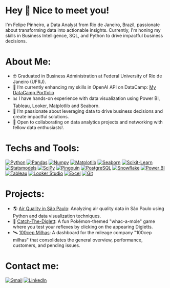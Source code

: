 # Hey 👋 Nice to meet you!  
I'm Felipe Pinheiro, a Data Analyst from Rio de Janeiro, Brazil, passionate about transforming data into actionable insights. Currently, I'm honing my skills in Business Intelligence, SQL, and Python to drive impactful business decisions.

# About Me:
- 🤓 Graduated in Business Administration at Federal University of Rio de Janeiro (UFRJ).
- 🌱 I’m currently enhancing my skills in OpenAI API on DataCamp: [My DataCamp Portfolio](https://www.datacamp.com/portfolio/felipervmospinheiro)
- 📊 I have hands-on experience with data visualization using Power BI, Tableau, Looker, Matplotlib and Seaborn.
- 🚀 I’m passionate about leveraging data to drive business decisions and create impactful solutions.
- 🎯 Open to collaborating on data analytics projects and networking with fellow data enthusiasts!.

# Techs and Tools:  
[![Python](https://img.shields.io/badge/Python-3776AB?style=for-the-badge&logo=python&logoColor=white)](https://www.python.org) [![Pandas](https://img.shields.io/badge/Pandas-150458?style=for-the-badge&logo=pandas&logoColor=white)](https://pandas.pydata.org)  [![Numpy](https://img.shields.io/badge/Numpy-013243?style=for-the-badge&logo=numpy&logoColor=white)](https://numpy.org)  [![Matplotlib](https://img.shields.io/badge/Matplotlib-11557C?style=for-the-badge)](https://matplotlib.org)  [![Seaborn](https://img.shields.io/badge/Seaborn-4C72B0?style=for-the-badge)](https://seaborn.pydata.org) [![Scikit-Learn](https://img.shields.io/badge/Scikit--Learn-F7931E?style=for-the-badge&logo=scikit-learn&logoColor=white)](https://scikit-learn.org) [![Statsmodels](https://img.shields.io/badge/Statsmodels-49BEB7?style=for-the-badge)](https://www.statsmodels.org) [![SciPy](https://img.shields.io/badge/SciPy-8CAAE6?style=for-the-badge&logo=scipy&logoColor=white)](https://scipy.org) [![Pingouin](https://img.shields.io/badge/Pingouin-4B8BBE?style=for-the-badge)](https://pingouin-stats.org) [![PostgreSQL](https://img.shields.io/badge/PostgreSQL-316192?style=for-the-badge&logo=postgresql&logoColor=white)](https://www.postgresql.org)  [![Snowflake](https://img.shields.io/badge/Snowflake-29B5E8?style=for-the-badge&logo=snowflake&logoColor=white)](https://www.snowflake.com)  [![Power BI](https://img.shields.io/badge/Power_BI-F2C811?style=for-the-badge&logo=powerbi&logoColor=black)](https://powerbi.microsoft.com) [![Tableau](https://img.shields.io/badge/Tableau-007ACC?style=for-the-badge&logo=tableau&logoColor=white)](https://www.tableau.com/pt-br/) [![Looker Studio](https://img.shields.io/badge/Looker_Studio-4285F4?style=for-the-badge&logo=google&logoColor=white)](https://lookerstudio.google.com/)   [![Excel](https://img.shields.io/badge/Excel-217346?style=for-the-badge&logo=microsoft-excel&logoColor=white)](https://www.microsoft.com/en-us/microsoft-365/excel)  [![Git](https://img.shields.io/badge/Git-F05032?style=for-the-badge&logo=git&logoColor=white)](https://git-scm.com)

# Projects:  
- 🌎 [Air Quality in São Paulo](https://github.com/feliperamospinheiro/air-quality-analysis): Analyzing air quality data in São Paulo using Python and data visualization techniques.
- 🔨 [Catch-The-Diglett](https://github.com/Catch-The-Diglett/Catch-The-Diglett.io): A fun Pokémon-themed "whac-a-mole" game where you test your reflexes by clicking on the appearing Digletts.
- 🛰️ [100cep Milhas](https://lookerstudio.google.com/reporting/52782c41-a4df-4145-af36-a9b2ff1a8d87/page/8GHLF/edit): A dashboard for the mileage company "100cep milhas" that consolidates the general overview, performance, customers, and pending issues.


# Contact me:  
[![Gmail](https://img.shields.io/badge/Gmail-D14836?style=for-the-badge&logo=gmail&logoColor=white)](mailto:felipervmospinheiro@gmail.com)
[![LinkedIn](https://img.shields.io/badge/LinkedIn-0077B5?style=for-the-badge&logo=linkedin&logoColor=white)](https://www.linkedin.com/in/feliperamospinheiro)

